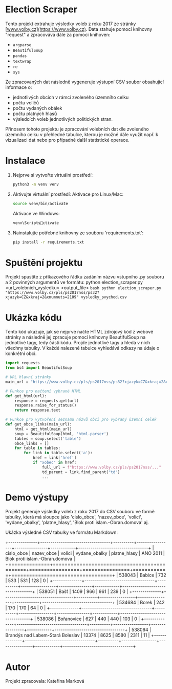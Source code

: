 ﻿
# Election Scraper
Tento projekt extrahuje výsledky voleb z roku 2017 ze stránky [www.volby.cz](https://www.volby.cz).
Data stahuje pomocí knihovny "request" a zpracovává  dále za pomoci knihoven:
- `argparse`
- `BeautifulSoup`
- `pandas`
- `textwrap`
- `re`
- `sys`

Ze zpracovaných dat následně vygeneruje výstupní CSV soubor obsahující informace o:
- jednotlivých obcích v rámci zvoleného územního celku
- počtu voličů
- počtu vydaných obálek
- počtu platných hlasů
- výsledcích voleb jednotlivých politických stran.

Přínosem tohoto projektu je zpracování volebních dat dle zvoleného územního celku v přehledné tabulce, 
kterou je možné dále využít např. k vizualizaci dat nebo pro případné další statistické operace.

# Instalace
1. Nejprve si vytvořte virtuální prostředí:
   ```bash
   python3 -m venv venv
    ```  
2.  Aktivujte virtuální prostředí:
    Aktivace pro Linux/Mac:
    ```bash
    source venv/bin/activate
    ```
    Aktivace ve Windows:
     ```bash
    venv\Scriptsctivate
    ```
3.  Nainstalujte potřebné knihovny ze souboru 'requirements.txt':
    ```bash
    pip install -r requirements.txt
    ```
# Spuštění projektu
Projekt spustíte z příkazového řádku zadáním názvu vstupního .py souboru a 2 povinných argumentů ve formátu:
python election_scraper.py <url_volebnich_vysledku> <output_file>
    ```bash
    python election_scraper.py "https://www.volby.cz/pls/ps2017nss/ps32?xjazyk=CZ&xkraj=2&xnumnuts=2109"
     vysledky_pvychod.csv
    ```

# Ukázka kódu
Tento kód ukazuje, jak se nejprve načte HTML zdrojový kód z webové stránky a následně jej zpracuje
pomocí knihovny BeautifulSoup na jednotlivé tagy, tedy části kódu. Projde jednotlivé tagy a hledá v nich 
všechny tabulky. V každé nalezené tabulce vyhledává odkazy na údaje o konkrétní obci.

```python
import requests
from bs4 import BeautifulSoup

# URL hlavní stránky
main_url = "https://www.volby.cz/pls/ps2017nss/ps32?xjazyk=CZ&xkraj=2&xnumnuts=2109"

# Funkce pro načtení vybrané HTML
def get_html(url):
    response = requests.get(url)
    response.raise_for_status()
    return response.text

# Funkce pro vytvoření seznamu názvů obcí pro vybraný územní celek
def get_obce_links(main_url):
    html = get_html(main_url)
    soup = BeautifulSoup(html, 'html.parser')
    tables = soup.select('table')
    obce_links = []
    for table in tables:
        for link in table.select('a'):
            href = link['href']
            if "xobec" in href:
                full_url = f"https://www.volby.cz/pls/ps2017nss/..."
                td_parent = link.find_parent("td")
                ...
```

# Demo výstupy
Projekt generuje výsledky voleb z roku 2017 do CSV souboru ve formě tabulky,
která má sloupce jako 'cislo_obce', 'nazev_obce', 'volici', 'vydane_obalky',
'platne_hlasy', 'Blok proti islam.-Obran.domova' aj.

Ukázka výsledné CSV tabulky ve formátu Markdown:

+--------------+----------------------------------+----------+-----------------+----------------+------------+----------------------------------+
|   cislo_obce | nazev_obce                       |   volici |   vydane_obalky |   platne_hlasy |   ANO 2011 |   Blok proti islam.-Obran.domova |
+==============+==================================+==========+=================+================+============+==================================+
|       538043 | Babice                           |      732 |             533 |            531 |        128 |                                0 |
+--------------+----------------------------------+----------+-----------------+----------------+------------+----------------------------------+
|       538051 | Bašť                             |     1409 |             966 |            961 |        239 |                                0 |
+--------------+----------------------------------+----------+-----------------+----------------+------------+----------------------------------+
|       534684 | Borek                            |      242 |             170 |            170 |         64 |                                0 |
+--------------+----------------------------------+----------+-----------------+----------------+------------+----------------------------------+
|       538086 | Bořanovice                       |      627 |             440 |            440 |        103 |                                0 |
+--------------+----------------------------------+----------+-----------------+----------------+------------+----------------------------------+
|       538094 | Brandýs nad Labem-Stará Boleslav |    13374 |            8625 |           8580 |       2311 |                               11 |
+--------------+----------------------------------+----------+-----------------+----------------+------------+----------------------------------+

# Autor
Projekt zpracovala:  Kateřina Marková

